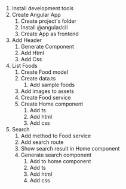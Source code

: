 ## 
1. Install development tools
2. Create Angular App
    1. Create project's folder
    2. Install @angular/cli
    3. Create App as frontend
3. Add Header
    1. Generate Component
    2. Add Html
    3. Add Css
4. List Foods
    1. Create Food model
    2. Create data.ts
        1. Add sample foods
    3. Add images to assets
    4. Create Food service
    5. Create Home component
        1. Add ts
        2. Add html
        3. Add css
5. Search
    1. Add method to Food service
    2. Add search route
    3. Show search result in Home component
    4. Generate search component
        1. Add to home component
        2. Add ts
        3. Add html
        4. Add css